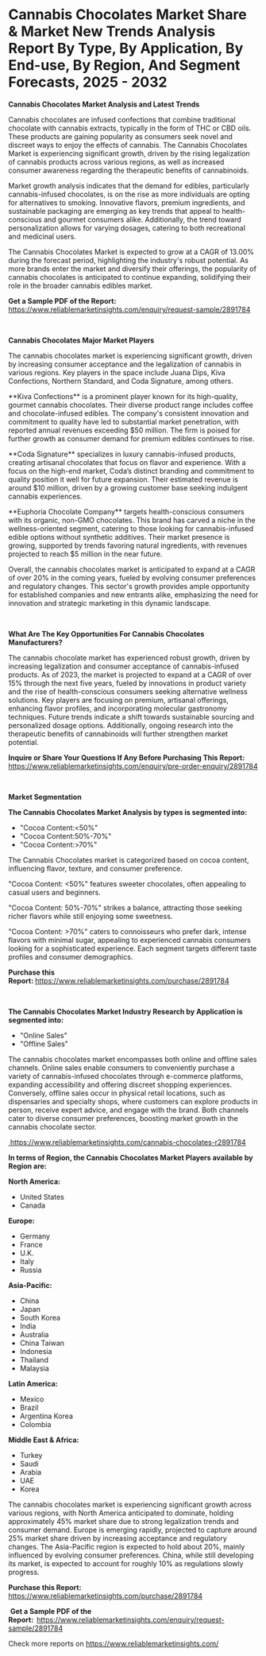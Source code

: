 <p><h1>Cannabis Chocolates Market Share & Market New Trends Analysis Report By Type, By Application, By End-use, By Region, And Segment Forecasts, 2025 - 2032</h1></p><p><strong>Cannabis Chocolates Market Analysis and Latest Trends</strong></p>
<p><p>Cannabis chocolates are infused confections that combine traditional chocolate with cannabis extracts, typically in the form of THC or CBD oils. These products are gaining popularity as consumers seek novel and discreet ways to enjoy the effects of cannabis. The Cannabis Chocolates Market is experiencing significant growth, driven by the rising legalization of cannabis products across various regions, as well as increased consumer awareness regarding the therapeutic benefits of cannabinoids.</p><p>Market growth analysis indicates that the demand for edibles, particularly cannabis-infused chocolates, is on the rise as more individuals are opting for alternatives to smoking. Innovative flavors, premium ingredients, and sustainable packaging are emerging as key trends that appeal to health-conscious and gourmet consumers alike. Additionally, the trend toward personalization allows for varying dosages, catering to both recreational and medicinal users. </p><p>The Cannabis Chocolates Market is expected to grow at a CAGR of 13.00% during the forecast period, highlighting the industry's robust potential. As more brands enter the market and diversify their offerings, the popularity of cannabis chocolates is anticipated to continue expanding, solidifying their role in the broader cannabis edibles market.</p></p>
<p><strong>Get a Sample PDF of the Report:&nbsp;</strong> <a href="https://www.reliablemarketinsights.com/enquiry/request-sample/2891784?utm_campaign=2206&utm_medium=2&utm_source=Github&utm_content=ia&utm_term=14032025&utm_id=cannabis-chocolates">https://www.reliablemarketinsights.com/enquiry/request-sample/2891784</a></p>
<p>&nbsp;</p>
<p><strong>Cannabis Chocolates Major Market Players</strong></p>
<p><p>The cannabis chocolates market is experiencing significant growth, driven by increasing consumer acceptance and the legalization of cannabis in various regions. Key players in the space include Juana Dips, Kiva Confections, Northern Standard, and Coda Signature, among others.</p><p>**Kiva Confections** is a prominent player known for its high-quality, gourmet cannabis chocolates. Their diverse product range includes coffee and chocolate-infused edibles. The company's consistent innovation and commitment to quality have led to substantial market penetration, with reported annual revenues exceeding $50 million. The firm is poised for further growth as consumer demand for premium edibles continues to rise.</p><p>**Coda Signature** specializes in luxury cannabis-infused products, creating artisanal chocolates that focus on flavor and experience. With a focus on the high-end market, Coda’s distinct branding and commitment to quality position it well for future expansion. Their estimated revenue is around $10 million, driven by a growing customer base seeking indulgent cannabis experiences.</p><p>**Euphoria Chocolate Company** targets health-conscious consumers with its organic, non-GMO chocolates. This brand has carved a niche in the wellness-oriented segment, catering to those looking for cannabis-infused edible options without synthetic additives. Their market presence is growing, supported by trends favoring natural ingredients, with revenues projected to reach $5 million in the near future.</p><p>Overall, the cannabis chocolates market is anticipated to expand at a CAGR of over 20% in the coming years, fueled by evolving consumer preferences and regulatory changes. This sector's growth provides ample opportunity for established companies and new entrants alike, emphasizing the need for innovation and strategic marketing in this dynamic landscape.</p></p>
<p>&nbsp;</p>
<p><strong>What Are The Key Opportunities For Cannabis Chocolates Manufacturers?</strong></p>
<p><p>The cannabis chocolate market has experienced robust growth, driven by increasing legalization and consumer acceptance of cannabis-infused products. As of 2023, the market is projected to expand at a CAGR of over 15% through the next five years, fueled by innovations in product variety and the rise of health-conscious consumers seeking alternative wellness solutions. Key players are focusing on premium, artisanal offerings, enhancing flavor profiles, and incorporating molecular gastronomy techniques. Future trends indicate a shift towards sustainable sourcing and personalized dosage options. Additionally, ongoing research into the therapeutic benefits of cannabinoids will further strengthen market potential.</p></p>
<p><strong>Inquire or Share Your Questions If Any Before Purchasing This Report:</strong> <a href="https://www.reliablemarketinsights.com/enquiry/pre-order-enquiry/2891784?utm_campaign=2206&utm_medium=2&utm_source=Github&utm_content=ia&utm_term=14032025&utm_id=cannabis-chocolates">https://www.reliablemarketinsights.com/enquiry/pre-order-enquiry/2891784</a></p>
<p>&nbsp;</p>
<p><strong>Market Segmentation</strong></p>
<p><strong>The Cannabis Chocolates Market Analysis by types is segmented into:</strong></p>
<p><ul><li>"Cocoa Content:<50%"</li><li>"Cocoa Content:50%-70%"</li><li>"Cocoa Content:>70%"</li></ul></p>
<p><p>The Cannabis Chocolates market is categorized based on cocoa content, influencing flavor, texture, and consumer preference. </p><p>"Cocoa Content: <50%" features sweeter chocolates, often appealing to casual users and beginners. </p><p>"Cocoa Content: 50%-70%" strikes a balance, attracting those seeking richer flavors while still enjoying some sweetness.  </p><p>"Cocoa Content: >70%" caters to connoisseurs who prefer dark, intense flavors with minimal sugar, appealing to experienced cannabis consumers looking for a sophisticated experience. Each segment targets different taste profiles and consumer demographics.</p></p>
<p><strong>Purchase this Report:&nbsp;</strong><a href="https://www.reliablemarketinsights.com/purchase/2891784?utm_campaign=2206&utm_medium=2&utm_source=Github&utm_content=ia&utm_term=14032025&utm_id=cannabis-chocolates">https://www.reliablemarketinsights.com/purchase/2891784</a></p>
<p>&nbsp;</p>
<p><strong>The Cannabis Chocolates Market Industry Research by Application is segmented into:</strong></p>
<p><ul><li>"Online Sales"</li><li>"Offline Sales"</li></ul></p>
<p><p>The cannabis chocolates market encompasses both online and offline sales channels. Online sales enable consumers to conveniently purchase a variety of cannabis-infused chocolates through e-commerce platforms, expanding accessibility and offering discreet shopping experiences. Conversely, offline sales occur in physical retail locations, such as dispensaries and specialty shops, where customers can explore products in person, receive expert advice, and engage with the brand. Both channels cater to diverse consumer preferences, boosting market growth in the cannabis chocolate sector.</p></p>
<p><a href="https://www.reliablemarketinsights.com/cannabis-chocolates-r2891784?utm_campaign=2206&utm_medium=2&utm_source=Github&utm_content=ia&utm_term=14032025&utm_id=cannabis-chocolates">&nbsp;https://www.reliablemarketinsights.com/cannabis-chocolates-r2891784</a></p>
<p><strong>In terms of Region, the Cannabis Chocolates Market Players available by Region are:</strong></p>
<p>
    <p> <strong> North America: </strong>
        <ul>
            <li>United States</li>
            <li>Canada</li>
        </ul>
        </p> 
    <p> <strong> Europe: </strong>
        <ul>
            <li>Germany</li>
            <li>France</li>
            <li>U.K.</li>
            <li>Italy</li>
            <li>Russia</li>
        </ul>
        </p> 
    <p> <strong> Asia-Pacific: </strong>
        <ul>
            <li>China</li>
            <li>Japan</li>
            <li>South Korea</li>
            <li>India</li>
            <li>Australia</li>
            <li>China Taiwan</li>
            <li>Indonesia</li>
            <li>Thailand</li>
            <li>Malaysia</li>
        </ul>
        </p> 
    <p> <strong> Latin America: </strong>
        <ul>
            <li>Mexico</li>
            <li>Brazil</li>
            <li>Argentina Korea</li>
            <li>Colombia</li>
        </ul>
        </p> 
    <p> <strong> Middle East & Africa: </strong>
        <ul>
            <li>Turkey</li>
            <li>Saudi</li>
            <li>Arabia</li>
            <li>UAE</li>
            <li>Korea</li>
        </ul>
    </p>
    </p>
<p><p>The cannabis chocolates market is experiencing significant growth across various regions, with North America anticipated to dominate, holding approximately 45% market share due to strong legalization trends and consumer demand. Europe is emerging rapidly, projected to capture around 25% market share driven by increasing acceptance and regulatory changes. The Asia-Pacific region is expected to hold about 20%, mainly influenced by evolving consumer preferences. China, while still developing its market, is expected to account for roughly 10% as regulations slowly progress.</p></p>
<p><strong>Purchase this Report: </strong><a href="https://www.reliablemarketinsights.com/purchase/2891784?utm_campaign=2206&utm_medium=2&utm_source=Github&utm_content=ia&utm_term=14032025&utm_id=cannabis-chocolates">https://www.reliablemarketinsights.com/purchase/2891784</a></p>
<p>&nbsp;<strong>Get a Sample PDF of the Report:&nbsp;&nbsp;</strong><a href="https://www.reliablemarketinsights.com/enquiry/request-sample/2891784?utm_campaign=2206&utm_medium=2&utm_source=Github&utm_content=ia&utm_term=14032025&utm_id=cannabis-chocolates">https://www.reliablemarketinsights.com/enquiry/request-sample/2891784</a></p>
<p><strong></strong></p>
<p>Check more reports on <a href="https://www.reliablemarketinsights.com/?utm_campaign=2206&utm_medium=2&utm_source=Github&utm_content=ia&utm_term=14032025&utm_id=cannabis-chocolates">https://www.reliablemarketinsights.com/</a></p>